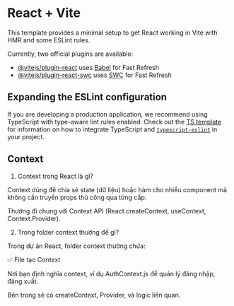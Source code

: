 # React + Vite

This template provides a minimal setup to get React working in Vite with HMR and some ESLint rules.

Currently, two official plugins are available:

- [@vitejs/plugin-react](https://github.com/vitejs/vite-plugin-react/blob/main/packages/plugin-react) uses [Babel](https://babeljs.io/) for Fast Refresh
- [@vitejs/plugin-react-swc](https://github.com/vitejs/vite-plugin-react/blob/main/packages/plugin-react-swc) uses [SWC](https://swc.rs/) for Fast Refresh

## Expanding the ESLint configuration

If you are developing a production application, we recommend using TypeScript with type-aware lint rules enabled. Check out the [TS template](https://github.com/vitejs/vite/tree/main/packages/create-vite/template-react-ts) for information on how to integrate TypeScript and [`typescript-eslint`](https://typescript-eslint.io) in your project.

## Context
1. Context trong React là gì?

Context dùng để chia sẻ state (dữ liệu) hoặc hàm cho nhiều component mà không cần truyền props thủ công qua từng cấp.

Thường đi chung với Context API (React.createContext, useContext, Context.Provider).

2. Trong folder context thường để gì?

Trong dự án React, folder context thường chứa:

✅ File tạo Context

Nơi bạn định nghĩa context, ví dụ AuthContext.js để quản lý đăng nhập, đăng xuất.

Bên trong sẽ có createContext, Provider, và logic liên quan.